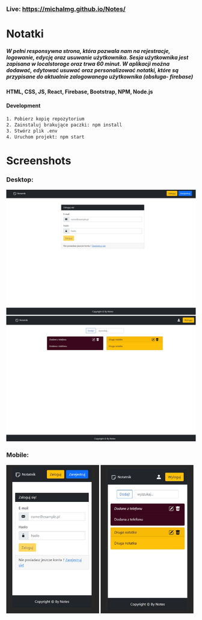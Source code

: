 ### Live: https://michalmg.github.io/Notes/

# Notatki

##### W pełni responsywna strona, która pozwala nam na rejestracje, logowanie, edycję oraz usuwanie użytkownika. Sesja użytkownika jest zapisana w localstorage oraz trwa 60 minut. W aplikacji można dodawać, edytować usuwać oraz personalizować notatki, które są przypisane do aktualnie zalogowanego użytkownika (obsługa- firebase)

#### HTML, CSS, JS, React, Firebase, Bootstrap, NPM, Node.js

#### Development
```
1. Pobierz kopię repozytorium
2. Zainstaluj brakujące paczki: npm install
3. Stwórz plik .env
4. Uruchom projekt: npm start
```

# Screenshots

### Desktop: 

<img src="https://github.com/MichalMG/Notes/blob/main/Screenshots/desktop.jpg" /> <img src="https://github.com/MichalMG/Notes/blob/main/Screenshots/desktop2.jpg" />
    
### Mobile:  

  <img src="https://github.com/MichalMG/Notes/blob/main/Screenshots/mobile.jpg" width= '49%' /> <img src="https://github.com/MichalMG/Notes/blob/main/Screenshots/mobile2.jpg" width= '49%' />
  
